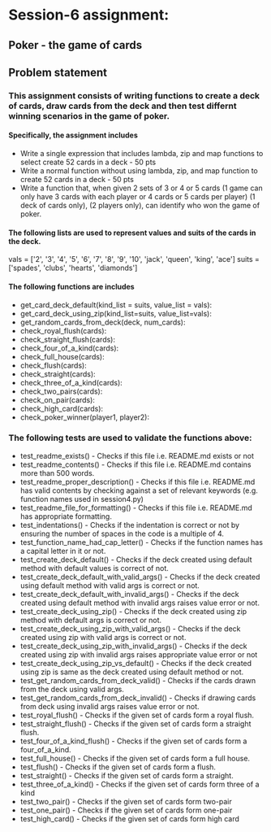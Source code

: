 # Session-6 assignment: 
## Poker - the game of cards

## Problem statement
### This assignment consists of writing functions to create a deck of cards, draw cards from the deck and then test differnt winning scenarios in the game of poker. 

#### Specifically, the assignment includes

* Write a single expression that includes lambda, zip and map functions to select create 52 cards in a deck - 50 pts
* Write a normal function without using lambda, zip, and map function to create 52 cards in a deck - 50 pts
* Write a function that, when given 2 sets of 3 or 4 or 5 cards (1 game can only have 3 cards with each player or 4 cards or 5 cards per player) (1 deck of cards only), (2 players only), can identify who won the game of poker.

#### The following lists are used to represent values and suits of the cards in the deck.
vals = ['2', '3', '4', '5', '6', '7', '8', '9', '10', 'jack', 'queen', 'king', 'ace']
suits = ['spades', 'clubs', 'hearts', 'diamonds']
#### The following functions are includes

* get_card_deck_default(kind_list = suits, value_list = vals):
* get_card_deck_using_zip(kind_list=suits, value_list=vals):
* get_random_cards_from_deck(deck, num_cards):
* check_royal_flush(cards):
* check_straight_flush(cards):
* check_four_of_a_kind(cards):
* check_full_house(cards):
* check_flush(cards):
* check_straight(cards):
* check_three_of_a_kind(cards):
* check_two_pairs(cards):
* check_on_pair(cards):
* check_high_card(cards):
* check_poker_winner(player1, player2):

### The following tests are used to validate the functions above:
* test_readme_exists() - Checks if this file i.e. README.md exists or not
* test_readme_contents() - Checks if this file i.e. README.md contains more than 500 words.
* test_readme_proper_description() - Checks if this file i.e. README.md has valid contents by checking against a set of relevant keywords     (e.g. function names used in session4.py) 
* test_readme_file_for_formatting() - Checks if this file i.e. README.md has appropriate formatting.
* test_indentations() - Checks if the indentation is correct or not by ensuring the number of spaces in the code is a multiple of 4.
* test_function_name_had_cap_letter() - Checks if the function names has a capital letter in it or not.
* test_create_deck_default() - Checks if the deck created using default method with default values is correct of not.
* test_create_deck_default_with_valid_args() - Checks if the deck created using default method with valid args is correct or not.
* test_create_deck_default_with_invalid_args() - Checks if the deck created using default method with invalid args raises value error or not.
* test_create_deck_using_zip() - Checks if the deck created using zip method with default args is correct or not.
* test_create_deck_using_zip_with_valid_args() - Checks if the deck created using zip with valid args is correct or not.
* test_create_deck_using_zip_with_invalid_args() - Checks if the deck created using zip with invalid args raises appropriate value error or not
* test_create_deck_using_zip_vs_default() - Checks if the deck created using zip is same as the deck created using default method or not.
* test_get_random_cards_from_deck_valid() - Checks if the cards drawn from the deck using valid args.
* test_get_random_cards_from_deck_invalid() - Checks if drawing cards from deck using invalid args raises value error or not.
* test_royal_flush() - Checks if the given set of cards form a royal flush.
* test_straight_flush() - Checks if the given set of cards form a straight flush.
* test_four_of_a_kind_flush() - Checks if the given set of cards form a four_of_a_kind.
* test_full_house() - Checks if the given set of cards form a full house.
* test_flush() - Checks if the given set of cards form a flush.
* test_straight() - Checks if the given set of cards form a straight.
* test_three_of_a_kind() - Checks if the given set of cards form three of a kind
* test_two_pair() - Checks if the given set of cards form two-pair
* test_one_pair() - Checks if the given set of cards form one-pair
* test_high_card() - Checks if the given set of cards form high card

